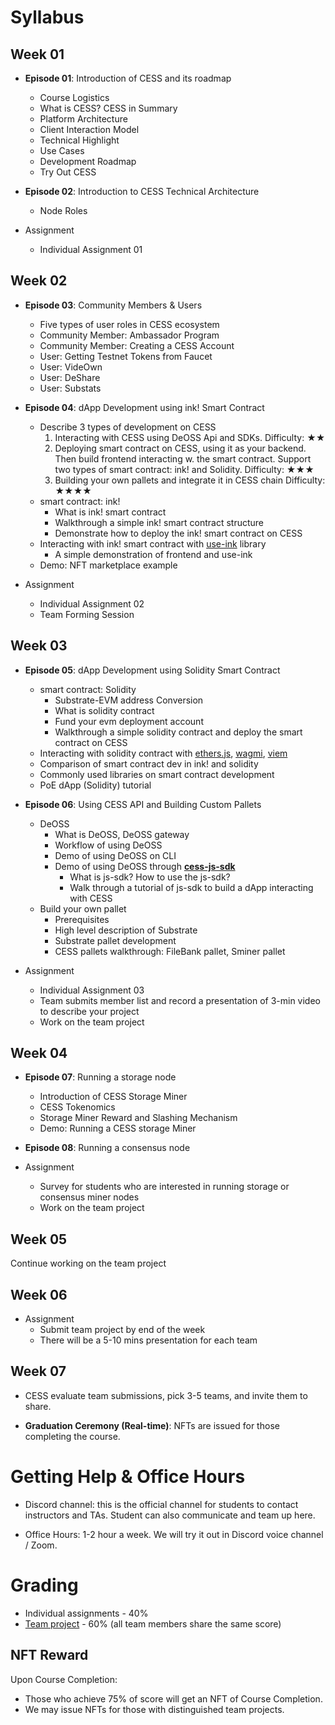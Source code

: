 # Syllabus

## Week 01

- **Episode 01**: Introduction of CESS and its roadmap
    - Course Logistics
    - What is CESS? CESS in Summary
    - Platform Architecture
    - Client Interaction Model
    - Technical Highlight
    - Use Cases
    - Development Roadmap
    - Try Out CESS

- **Episode 02**: Introduction to CESS Technical Architecture
    - Node Roles

- Assignment
    - Individual Assignment 01

## Week 02

- **Episode 03**: Community Members & Users
    - Five types of user roles in CESS ecosystem
    - Community Member: Ambassador Program
    - Community Member: Creating a CESS Account
    - User: Getting Testnet Tokens from Faucet
    - User: VideOwn
    - User: DeShare
    - User: Substats

- **Episode 04**: dApp Development using ink! Smart Contract
    - Describe 3 types of development on CESS
        1. Interacting with CESS using DeOSS Api and SDKs.
        Difficulty: ★★
        2. Deploying smart contract on CESS, using it as your backend. Then build frontend interacting w. the smart contract. Support two types of smart contract: ink! and Solidity.
        Difficulty: ★★★
        3. Building your own pallets and integrate it in CESS chain
        Difficulty: ★★★★
    - smart contract: ink!
        - What is ink! smart contract
        - Walkthrough a simple ink! smart contract structure
        - Demonstrate how to deploy the ink! smart contract on CESS
    - Interacting with ink! smart contract with [use-ink](https://use.ink/frontend/overview/#useink) library
        - A simple demonstration of frontend and use-ink
    - Demo: NFT marketplace example

- Assignment
    - Individual Assignment 02
    - Team Forming Session

## Week 03

- **Episode 05**: dApp Development using Solidity Smart Contract
    - smart contract: Solidity
        - Substrate-EVM address Conversion
        - What is solidity contract
        - Fund your evm deployment account
        - Walkthrough a simple solidity contract and deploy the smart contract on CESS
    - Interacting with solidity contract with [ethers.js](https://docs.ethers.org/v6/), [wagmi](https://wagmi.sh/), [viem](https://viem.sh/)
    - Comparison of smart contract dev in ink! and solidity
    - Commonly used libraries on smart contract development
    - PoE dApp (Solidity) tutorial

- **Episode 06**: Using CESS API and Building Custom Pallets
    - DeOSS
        - What is DeOSS, DeOSS gateway
        - Workflow of using DeOSS
        - Demo of using DeOSS on CLI
        - Demo of using DeOSS through [**cess-js-sdk**](https://docs.cess.cloud/core/developer/tutorials/cess-js-sdk)
            - What is js-sdk? How to use the js-sdk?
            - Walk through a tutorial of js-sdk to build a dApp interacting with CESS
    - Build your own pallet
        - Prerequisites
        - High level description of Substrate
        - Substrate pallet development
        - CESS pallets walkthrough: FileBank pallet, Sminer pallet

- Assignment
    - Individual Assignment 03
    - Team submits member list and record a presentation of 3-min video to describe your project
    - Work on the team project

## Week 04

- **Episode 07**: Running a storage node
    - Introduction of CESS Storage Miner
    - CESS Tokenomics
    - Storage Miner Reward and Slashing Mechanism
    - Demo: Running a CESS storage Miner

- **Episode 08**: Running a consensus node
- Assignment
    - Survey for students who are interested in running storage or consensus miner nodes
    - Work on the team project

## Week 05

Continue working on the team project

## Week 06

- Assignment
    - Submit team project by end of the week
    - There will be a 5-10 mins presentation for each team

## Week 07

- CESS evaluate team submissions, pick 3-5 teams, and invite them to share.

- **Graduation Ceremony (Real-time)**: NFTs are issued for those completing the course.

# Getting Help & Office Hours

- Discord channel: this is the official channel for students to contact instructors and TAs. Student can also communicate and team up here.

- Office Hours: 1-2 hour a week. We will try it out in Discord voice channel / Zoom.

# Grading

- Individual assignments - 40%
- [Team project](./team-project.md) - 60% (all team members share the same score)

## NFT Reward

Upon Course Completion:

- Those who achieve 75% of score will get an NFT of Course Completion.
- We may issue NFTs for those with distinguished team projects.
